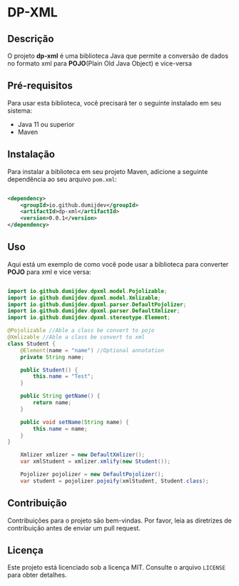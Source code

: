 # DP-XML

## Descrição

O projeto **dp-xml** é uma biblioteca Java que permite a conversão de dados no formato xml para **POJO**(Plain Old Java
Object) e vice-versa

## Pré-requisitos

Para usar esta biblioteca, você precisará ter o seguinte instalado em seu sistema:

- Java 11 ou superior
- Maven

## Instalação

Para instalar a biblioteca em seu projeto Maven, adicione a seguinte dependência ao seu arquivo `pom.xml`:

```xml

<dependency>
    <groupId>io.github.dumijdev</groupId>
    <artifactId>dp-xml</artifactId>
    <version>0.0.1</version>
</dependency>
```

## Uso

Aqui está um exemplo de como você pode usar a biblioteca para converter **POJO** para xml e vice versa:

```java

import io.github.dumijdev.dpxml.model.Pojolizable;
import io.github.dumijdev.dpxml.model.Xmlizable;
import io.github.dumijdev.dpxml.parser.DefaultPojolizer;
import io.github.dumijdev.dpxml.parser.DefaultXmlizer;
import io.github.dumijdev.dpxml.stereotype.Element;

@Pojolizable //Able a class be convert to pojo
@Xmlizable //Able a class be convert to xml
class Student {
    @Element(name = "name") //Optional annotation
    private String name;

    public Student() {
        this.name = "Test";
    }

    public String getName() {
        return name;
    }

    public void setName(String name) {
        this.name = name;
    }
}

    Xmlizer xmlizer = new DefaultXmlizer();
    var xmlStudent = xmlizer.xmlify(new Student());

    Pojolizer pojolizer = new DefaultPojolizer();
    var student = pojolizer.pojoify(xmlStudent, Student.class);

```

## Contribuição

Contribuições para o projeto são bem-vindas. Por favor, leia as diretrizes de contribuição antes de enviar um pull
request.

## Licença

Este projeto está licenciado sob a licença MIT. Consulte o arquivo `LICENSE` para obter detalhes.